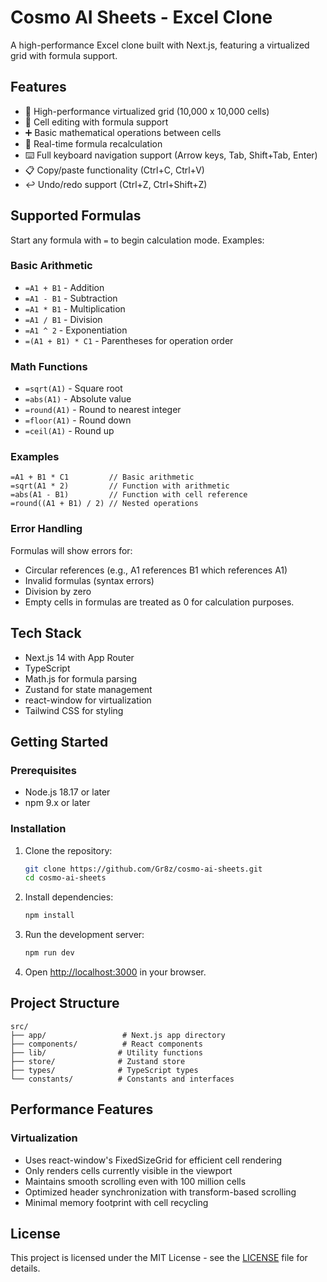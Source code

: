 # Cosmo AI Sheets - Excel Clone

A high-performance Excel clone built with Next.js, featuring a virtualized grid with formula support.

## Features

- 🚀 High-performance virtualized grid (10,000 x 10,000 cells)
- 📝 Cell editing with formula support
- ➕ Basic mathematical operations between cells
- 🔄 Real-time formula recalculation
- ⌨️ Full keyboard navigation support (Arrow keys, Tab, Shift+Tab, Enter)
- 📋 Copy/paste functionality (Ctrl+C, Ctrl+V)
- ↩️ Undo/redo support (Ctrl+Z, Ctrl+Shift+Z)

## Supported Formulas

Start any formula with `=` to begin calculation mode. Examples:

### Basic Arithmetic

- `=A1 + B1` - Addition
- `=A1 - B1` - Subtraction
- `=A1 * B1` - Multiplication
- `=A1 / B1` - Division
- `=A1 ^ 2` - Exponentiation
- `=(A1 + B1) * C1` - Parentheses for operation order

### Math Functions

- `=sqrt(A1)` - Square root
- `=abs(A1)` - Absolute value
- `=round(A1)` - Round to nearest integer
- `=floor(A1)` - Round down
- `=ceil(A1)` - Round up

### Examples

```
=A1 + B1 * C1         // Basic arithmetic
=sqrt(A1 * 2)         // Function with arithmetic
=abs(A1 - B1)         // Function with cell reference
=round((A1 + B1) / 2) // Nested operations
```

### Error Handling

Formulas will show errors for:

- Circular references (e.g., A1 references B1 which references A1)
- Invalid formulas (syntax errors)
- Division by zero
- Empty cells in formulas are treated as 0 for calculation purposes.

## Tech Stack

- Next.js 14 with App Router
- TypeScript
- Math.js for formula parsing
- Zustand for state management
- react-window for virtualization
- Tailwind CSS for styling

## Getting Started

### Prerequisites

- Node.js 18.17 or later
- npm 9.x or later

### Installation

1. Clone the repository:

   ```bash
   git clone https://github.com/Gr8z/cosmo-ai-sheets.git
   cd cosmo-ai-sheets
   ```

2. Install dependencies:

   ```bash
   npm install
   ```

3. Run the development server:

   ```bash
   npm run dev
   ```

4. Open [http://localhost:3000](http://localhost:3000) in your browser.

## Project Structure

```
src/
├── app/                 # Next.js app directory
├── components/          # React components
├── lib/                # Utility functions
├── store/              # Zustand store
├── types/              # TypeScript types
└── constants/          # Constants and interfaces
```

## Performance Features

### Virtualization

- Uses react-window's FixedSizeGrid for efficient cell rendering
- Only renders cells currently visible in the viewport
- Maintains smooth scrolling even with 100 million cells
- Optimized header synchronization with transform-based scrolling
- Minimal memory footprint with cell recycling

## License

This project is licensed under the MIT License - see the [LICENSE](LICENSE) file for details.
